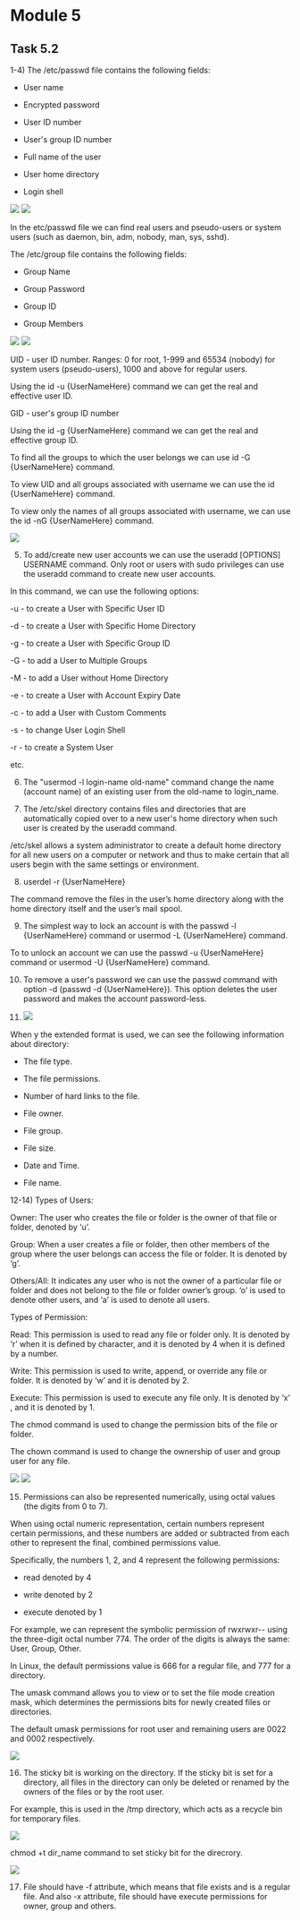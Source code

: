 # Module 5 

## Task 5.2

1-4) The /etc/passwd file contains the following fields:

- User name

- Encrypted password

- User ID number

- User's group ID number 

- Full name of the user 

- User home directory

- Login shell

<img src="https://github.com/Yuliia-Sadoma/DevOps_online_Kyiv_2020Q42021Q1/blob/main/m5/task5.2/screenshots/1.PNG?raw=true">

<img src="https://github.com/Yuliia-Sadoma/DevOps_online_Kyiv_2020Q42021Q1/blob/main/m5/task5.2/screenshots/2.PNG?raw=true">

In the etc/passwd file we can find real users and pseudo-users or system users (such as daemon, bin, adm, nobody, man, sys, sshd). 

The /etc/group file contains the following fields:

- Group Name

- Group Password

- Group ID

- Group Members

<img src="https://github.com/Yuliia-Sadoma/DevOps_online_Kyiv_2020Q42021Q1/blob/main/m5/task5.2/screenshots/3.PNG?raw=true">

<img src="https://github.com/Yuliia-Sadoma/DevOps_online_Kyiv_2020Q42021Q1/blob/main/m5/task5.2/screenshots/4.PNG?raw=true">

UID - user ID number. Ranges: 0 for root, 1-999 and 65534 (nobody) for system users (pseudo-users), 1000 and above for regular users.

Using the id -u {UserNameHere} command we can get the real and effective user ID.

GID - user's group ID number

Using the id -g {UserNameHere} command we can get the real and effective group ID.

To find all the groups to which the user belongs we can use id -G {UserNameHere} command.

To view UID and all groups associated with username we can use the id {UserNameHere} command.

To view only the names of all groups associated with username, we can use the id -nG {UserNameHere} command.

<img src="https://github.com/Yuliia-Sadoma/DevOps_online_Kyiv_2020Q42021Q1/blob/main/m5/task5.2/screenshots/5.PNG?raw=true">

5) To add/create new user accounts we can use the useradd [OPTIONS] USERNAME command. Only root or users with sudo privileges can use the useradd command to create new user accounts.

In this command, we can use the following options: 

 -u - to create a User with Specific User ID

 -d - to create a User with Specific Home Directory

 -g - to create a User with Specific Group ID

 -G - to add a User to Multiple Groups

 -M - to add a User without Home Directory

 -e - to create a User with Account Expiry Date

 -c - to add a User with Custom Comments

 -s - to change User Login Shell

 -r - to create a System User

 etc.

6) The "usermod -l login-name old-name" command change the name (account name) of an existing user from the old-name to login_name.

7) The /etc/skel directory contains files and directories that are automatically copied over to a new user's home directory when such user is created by the useradd command.

/etc/skel allows a system administrator to create a default home directory for all new users on a computer or network and thus to make certain that all users begin with the same settings or environment.

8)  userdel -r {UserNameHere}

The command remove the files in the user’s home directory along with the home directory itself and the user’s mail spool.

9) The simplest way to lock an account is with the passwd -l {UserNameHere} command or usermod -L {UserNameHere} command.

To to unlock an account we can use the passwd -u {UserNameHere} command or usermod -U {UserNameHere} command.

10) To remove a user's password we can use the passwd command with option -d (passwd -d {UserNameHere}). This option deletes the user password and makes the account password-less.

11) <img src="https://github.com/Yuliia-Sadoma/DevOps_online_Kyiv_2020Q42021Q1/blob/main/m5/task5.2/screenshots/6.PNG?raw=true">

When y the extended format is used, we can see the following information about directory:

- The file type.

- The file permissions.

- Number of hard links to the file.

- File owner.

- File group.

- File size.

- Date and Time.

- File name.

12-14) Types of Users:

Owner: The user who creates the file or folder is the owner of that file or folder, denoted by ‘u’.

Group: When a user creates a file or folder, then other members of the group where the user belongs can access the file or folder. It is denoted by ‘g’.

Others/All: It indicates any user who is not the owner of a particular file or folder and does not belong to the file or folder owner’s group. ‘o’ is used to denote other users, and ‘a’ is used to denote all users.

Types of Permission:

Read: This permission is used to read any file or folder only. It is denoted by ‘r’ when it is defined by character, and it is denoted by 4 when it is defined by a number.

Write: This permission is used to write, append, or override any file or folder. It is denoted by ‘w’ and it is denoted by 2.

Execute: This permission is used to execute any file only. It is denoted by ‘x’ , and it is denoted by 1.

The chmod command is used to change the permission bits of the file or folder.

The chown command is used to change the ownership of user and group user for any file. 

<img src="https://github.com/Yuliia-Sadoma/DevOps_online_Kyiv_2020Q42021Q1/blob/main/m5/task5.2/screenshots/7.PNG?raw=true">

<img src="https://github.com/Yuliia-Sadoma/DevOps_online_Kyiv_2020Q42021Q1/blob/main/m5/task5.2/screenshots/8.PNG?raw=true">

15) Permissions can also be represented numerically, using octal values (the digits from 0 to 7). 

When using octal numeric representation, certain numbers represent certain permissions, and these numbers are added or subtracted from each other to represent the final, combined permissions value. 

Specifically, the numbers 1, 2, and 4 represent the following permissions: 

- read denoted by 4

- write denoted by 2

- execute denoted by 1

For example, we can represent the symbolic permission of rwxrwxr-- using the three-digit octal number 774. The order of the digits is always the same: User, Group, Other.

In Linux, the default permissions value is 666 for a regular file, and 777 for a directory.

The umask command allows you to view or to set the file mode creation mask, which determines the permissions bits for newly created files or directories.

The default umask permissions for root user and remaining users are 0022 and 0002 respectively.

<img src="https://github.com/Yuliia-Sadoma/DevOps_online_Kyiv_2020Q42021Q1/blob/main/m5/task5.2/screenshots/11.PNG?raw=true">

16) The sticky bit is working on the directory. If the sticky bit is set for a directory, all files in the directory can only be deleted or renamed by the owners of the files or by the root user. 

 For example, this is used in the /tmp directory, which acts as a recycle bin for temporary files.

 <img src="https://github.com/Yuliia-Sadoma/DevOps_online_Kyiv_2020Q42021Q1/blob/main/m5/task5.2/screenshots/9.PNG?raw=true">

 chmod +t dir_name command to set sticky bit for the direcrory.

  <img src="https://github.com/Yuliia-Sadoma/DevOps_online_Kyiv_2020Q42021Q1/blob/main/m5/task5.2/screenshots/10.PNG?raw=true">

17) File should have -f attribute, which means that file exists and is a regular file. And also -x attribute, file should have execute permissions for owner, group and others.  
